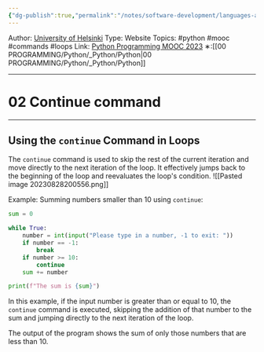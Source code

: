 ```yaml
---
{"dg-publish":true,"permalink":"/notes/software-development/languages-and-frameworks/python/0-python-programming-mooc/introduction/part-3/03-more-loops/02-continue-command/","created":"2025-07-13T15:25:00.981+08:00"}
---
```


Author: [University of Helsinki](https://programming-23.mooc.fi/)
Type: Website
Topics: #python #mooc #commands #loops 
Link: [Python Programming MOOC 2023](https://programming-23.mooc.fi/)
∗:[[00 PROGRAMMING/Python/_Python/Python\|00 PROGRAMMING/Python/_Python/Python]] 

---
# 02 Continue command

--- 
## Using the `continue` Command in Loops

The `continue` command is used to skip the rest of the current iteration and move directly to the next iteration of the loop. It effectively jumps back to the beginning of the loop and reevaluates the loop's condition.
![[Pasted image 20230828200556.png]]

Example: Summing numbers smaller than 10 using `continue`:
```python
sum = 0

while True:
    number = int(input("Please type in a number, -1 to exit: "))
    if number == -1:
        break
    if number >= 10:
        continue
    sum += number

print(f"The sum is {sum}")
```

In this example, if the input number is greater than or equal to 10, the `continue` command is executed, skipping the addition of that number to the sum and jumping directly to the next iteration of the loop.

The output of the program shows the sum of only those numbers that are less than 10.
